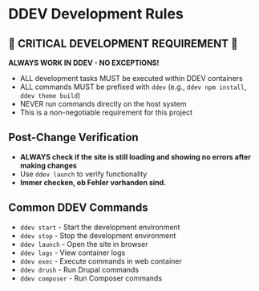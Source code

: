 # DDEV Development Rules

## 🚨 CRITICAL DEVELOPMENT REQUIREMENT 🚨

**ALWAYS WORK IN DDEV - NO EXCEPTIONS!**

- ALL development tasks MUST be executed within DDEV containers
- ALL commands MUST be prefixed with `ddev` (e.g., `ddev npm install`, `ddev theme build`)
- NEVER run commands directly on the host system
- This is a non-negotiable requirement for this project

## Post-Change Verification

- **ALWAYS check if the site is still loading and showing no errors after making changes**
- Use `ddev launch` to verify functionality
- **Immer checken, ob Fehler vorhanden sind.**

## Common DDEV Commands

- `ddev start` - Start the development environment
- `ddev stop` - Stop the development environment
- `ddev launch` - Open the site in browser
- `ddev logs` - View container logs
- `ddev exec` - Execute commands in web container
- `ddev drush` - Run Drupal commands
- `ddev composer` - Run Composer commands